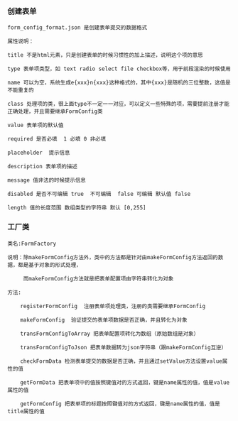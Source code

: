 ### 创建表单

    form_config_format.json 是创建表单提交的数据格式
     
    属性说明：
    
    title 不是html元素，只是创建表单的时候习惯性的加上描述，说明这个项的意思
    
    type 表单项类型，如 text radio select file checkbox等，用于前段渲染的时候使用
     
    name 可以为空，系统生成e{xxx}n{xxx}这种格式的，其中{xxx}是随机的三位整数，这值是不能重复的
     
    class 处理项的类，很上面type不一定一一对应，可以定义一些特殊的项，需要提前注册才能正确处理，并且需要继承FormConfig类
     
    value 表单项的默认值 
     
    required 是否必填  1 必填 0 非必填
     
    placeholder  提示信息
     
    description 表单项的描述
     
    message 值非法的时候提示信息
     
    disabled 是否不可编辑 true  不可编辑  false 可编辑 默认值 false
     
    length 值的长度范围 数组类型的字符串 默认 [0,255]
    
    
### 工厂类

    类名:FormFactory
     
    说明：除makeFormConfig方法外，类中的方法都是针对由makeFormConfig方法返回的数据，都是基于对象的形式处理，
     
         而makeFormConfig方法就是把表单配置项由字符串转化为对象
          
    方法:
     
        registerFormConfig  注册表单项处理类，注册的类需要继承FormConfig
        
        makeFormConfig  验证提交的表单项数据是否正确，并且转化为对象
        
        transFormConfigToArray 把表单配置项转化为数组（原始数组是对象）
        
        transFormConfigToJson 把表单数据转为json字符串（跟makeFormConfig互逆）
        
        checkFormData 检测表单提交的数据是否正确，并且通过setValue方法设置value属性的值
        
        getFormData 把表单项中的值按照键值对的方式返回，键是name属性的值，值是value属性的值
        
        getFormConfig 把表单项的标题按照键值对的方式返回，键是name属性的值，值是title属性的值    
    
    